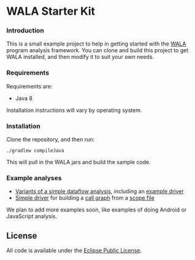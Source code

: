 WALA Starter Kit
=======

### Introduction

This is a small example project to help in getting started with the
[WALA](https://github.com/wala/WALA) program analysis framework.  You
can clone and build this project to get WALA installed, and then
modify it to suit your own needs.

### Requirements

Requirements are:

  * Java 8

Installation instructions will vary by operating system.

### Installation

Clone the repository, and then run:

    ./gradlew compileJava
    
This will pull in the WALA jars and build the sample code.

### Example analyses

  * [Variants of a simple dataflow analysis](https://github.com/msridhar/WALA-start/tree/master/src/main/java/com/ibm/wala/examples/analysis/dataflow), including an [example driver](https://github.com/msridhar/WALA-start/blob/master/src/main/java/com/ibm/wala/examples/drivers/CSReachingDefsDriver.java)
  * [Simple driver](https://github.com/msridhar/WALA-start/blob/master/src/main/java/com/ibm/wala/examples/drivers/ScopeFileCallGraph.java) for building a [call graph](http://wala.sourceforge.net/wiki/index.php/UserGuide:CallGraph) from a [scope file](http://wala.sourceforge.net/wiki/index.php/UserGuide:AnalysisScope)
  
We plan to add more examples soon, like examples of doing Android or JavaScript analysis.

License
-------

All code is available under the [Eclipse Public License](http://www.eclipse.org/legal/epl-v10.html).

